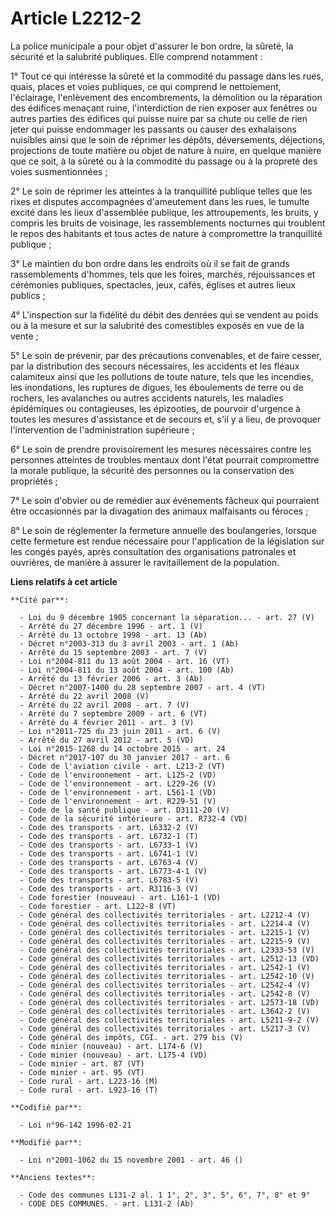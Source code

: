 # Article L2212-2

La police municipale a pour objet d'assurer le bon ordre, la sûreté, la sécurité et la salubrité publiques. Elle comprend
notamment :

1° Tout ce qui intéresse la sûreté et la commodité du passage dans les rues, quais, places et voies publiques, ce qui
comprend le nettoiement, l'éclairage, l'enlèvement des encombrements, la démolition ou la réparation des édifices menaçant
ruine, l'interdiction de rien exposer aux fenêtres ou autres parties des édifices qui puisse nuire par sa chute ou celle de
rien jeter qui puisse endommager les passants ou causer des exhalaisons nuisibles ainsi que le soin de réprimer les dépôts,
déversements, déjections, projections de toute matière ou objet de nature à nuire, en quelque manière que ce soit, à la
sûreté ou à la commodité du passage ou à la propreté des voies susmentionnées ;

2° Le soin de réprimer les atteintes à la tranquillité publique telles que les rixes et disputes accompagnées d'ameutement
dans les rues, le tumulte excité dans les lieux d'assemblée publique, les attroupements, les bruits, y compris les bruits de
voisinage, les rassemblements nocturnes qui troublent le repos des habitants et tous actes de nature à compromettre la
tranquillité publique ;

3° Le maintien du bon ordre dans les endroits où il se fait de grands rassemblements d'hommes, tels que les foires, marchés,
réjouissances et cérémonies publiques, spectacles, jeux, cafés, églises et autres lieux publics ;

4° L'inspection sur la fidélité du débit des denrées qui se vendent au poids ou à la mesure et sur la salubrité des
comestibles exposés en vue de la vente ;

5° Le soin de prévenir, par des précautions convenables, et de faire cesser, par la distribution des secours nécessaires, les
accidents et les fléaux calamiteux ainsi que les pollutions de toute nature, tels que les incendies, les inondations, les
ruptures de digues, les éboulements de terre ou de rochers, les avalanches ou autres accidents naturels, les maladies
épidémiques ou contagieuses, les épizooties, de pourvoir d'urgence à toutes les mesures d'assistance et de secours et, s'il y
a lieu, de provoquer l'intervention de l'administration supérieure ;

6° Le soin de prendre provisoirement les mesures nécessaires contre les personnes atteintes de troubles mentaux dont l'état
pourrait compromettre la morale publique, la sécurité des personnes ou la conservation des propriétés ;

7° Le soin d'obvier ou de remédier aux événements fâcheux qui pourraient être occasionnés par la divagation des animaux
malfaisants ou féroces ;

8° Le soin de réglementer la fermeture annuelle des boulangeries, lorsque cette fermeture est rendue nécessaire pour
l'application de la législation sur les congés payés, après consultation des organisations patronales et ouvrières, de
manière à assurer le ravitaillement de la population.

**Liens relatifs à cet article**

	**Cité par**:

	  - Loi du 9 décembre 1905 concernant la séparation... - art. 27 (V)
	  - Arrêté du 27 décembre 1996 - art. 1 (V)
	  - Arrêté du 13 octobre 1998 - art. 13 (Ab)
	  - Décret n°2003-313 du 3 avril 2003 - art. 1 (Ab)
	  - Arrêté du 15 septembre 2003 - art. 7 (V)
	  - Loi n°2004-811 du 13 août 2004 - art. 16 (VT)
	  - Loi n°2004-811 du 13 août 2004 - art. 100 (Ab)
	  - Arrêté du 13 février 2006 - art. 3 (Ab)
	  - Décret n°2007-1400 du 28 septembre 2007 - art. 4 (VT)
	  - Arrêté du 22 avril 2008 (V)
	  - Arrêté du 22 avril 2008 - art. 7 (V)
	  - Arrêté du 7 septembre 2009 - art. 6 (VT)
	  - Arrêté du 4 février 2011 - art. 3 (V)
	  - Loi n°2011-725 du 23 juin 2011 - art. 6 (V)
	  - Arrêté du 27 avril 2012 - art. 5 (VD)
	  - Loi n°2015-1268 du 14 octobre 2015 - art. 24
	  - Décret n°2017-107 du 30 janvier 2017 - art. 6
	  - Code de l'aviation civile - art. L213-2 (VT)
	  - Code de l'environnement - art. L125-2 (VD)
	  - Code de l'environnement - art. L229-26 (V)
	  - Code de l'environnement - art. L561-1 (VD)
	  - Code de l'environnement - art. R229-51 (V)
	  - Code de la santé publique - art. D3111-20 (V)
	  - Code de la sécurité intérieure - art. R732-4 (VD)
	  - Code des transports - art. L6332-2 (V)
	  - Code des transports - art. L6732-1 (T)
	  - Code des transports - art. L6733-1 (V)
	  - Code des transports - art. L6741-1 (V)
	  - Code des transports - art. L6763-4 (V)
	  - Code des transports - art. L6773-4-1 (V)
	  - Code des transports - art. L6783-5 (V)
	  - Code des transports - art. R3116-3 (V)
	  - Code forestier (nouveau) - art. L161-1 (VD)
	  - Code forestier - art. L122-8 (VT)
	  - Code général des collectivités territoriales - art. L2212-4 (V)
	  - Code général des collectivités territoriales - art. L2214-4 (V)
	  - Code général des collectivités territoriales - art. L2215-1 (V)
	  - Code général des collectivités territoriales - art. L2215-9 (V)
	  - Code général des collectivités territoriales - art. L2333-53 (V)
	  - Code général des collectivités territoriales - art. L2512-13 (VD)
	  - Code général des collectivités territoriales - art. L2542-1 (V)
	  - Code général des collectivités territoriales - art. L2542-10 (V)
	  - Code général des collectivités territoriales - art. L2542-4 (V)
	  - Code général des collectivités territoriales - art. L2542-8 (V)
	  - Code général des collectivités territoriales - art. L2573-18 (VD)
	  - Code général des collectivités territoriales - art. L3642-2 (V)
	  - Code général des collectivités territoriales - art. L5211-9-2 (V)
	  - Code général des collectivités territoriales - art. L5217-3 (V)
	  - Code général des impôts, CGI. - art. 279 bis (V)
	  - Code minier (nouveau) - art. L174-6 (V)
	  - Code minier (nouveau) - art. L175-4 (VD)
	  - Code minier - art. 87 (VT)
	  - Code minier - art. 95 (VT)
	  - Code rural - art. L223-16 (M)
	  - Code rural - art. L923-16 (T)

	**Codifié par**:

	  - Loi n°96-142 1996-02-21

	**Modifié par**:

	  - Loi n°2001-1062 du 15 novembre 2001 - art. 46 ()

	**Anciens textes**:

	  - Code des communes L131-2 al. 1 1°, 2°, 3°, 5°, 6°, 7°, 8° et 9°
	  - CODE DES COMMUNES. - art. L131-2 (Ab)
